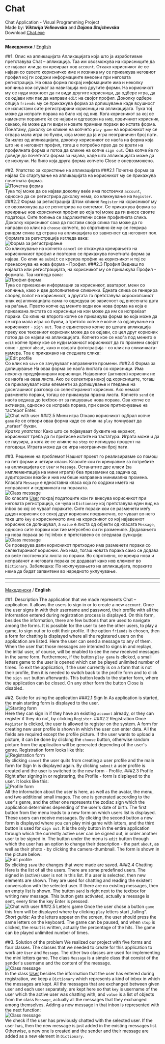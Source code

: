 # Chat
Chat Application - Visual Programming Project<br/>
Made by: ***Viktorija Velinovska*** and ***Dajana Stojchevska***<br/>
Download [Chat.exe](https://github.com/DajanaS/Chat/blob/master/Chat/bin/Debug/Chat.exe)

----------
**Македонски** / [English](#1-description)

##1. Опис на апликацијата
Апликацијата која што ја изработивме претставува Chat – апликација.
Таа им овозможува на корисниците да се најават или да си креираат нов `account`. Откако корисникот ќе се најави со своето корисничко име и лозинка му се прикажува неговиот профил кој ги содржи информациите внесени при неговата регистрација. На оваа форма покрај инфомациите има и неколку копчиња кои служат за навигација низ другите форми. На корисникот му се нуди можност да ги види другите корисници, да одбере игра, да се одјави или пак да направи `edit` на својот профил. Доколку одбере опција `friends` му се прикажува форма за допишување каде всушност се излистани сите регистрирани корисници на апликацијата. Тука тој може да испрати порака на било кој од нив. Кога корисникот за кој се наменети пораките ќе се најави и одговори на нив, првичниот корисник, секако, ќе може да ги види и новите примени пораки во истата форма. Понатаму, доколку се кликне на копчето `play game` на корисникот му се отвара мала игра со букви, која може да ја игра неограничен број пати. За излез од апликацијата, доколку корисникот се наоѓа на форма која што не е неговиот профил, тогаш е потребно прво да се врати на профилната форма и потоа да кликне на копче `sign out`. Ова копче ќе го доведе до почетната форма за најава, каде што апликацијата може да се исклучи. На било која друга форма копчето Close e оневозможено.

##2. Упатство за користење на апликацијата
###2.1 Почетна форма за најава
Со стартување на апликацијата на корисникот му се прикажува почетната форма.<br/>
![Почетна форма](Chat/Resources/Photos/form1.jpg)<br/>
Тука тој може да се најави доколку веќе има постоечки `account`, односно да се регистрира доколку нема, со кликнување на `Register`.
###2.2 Форма за регистрација
Штом кликне `Register` на корисникот му се овозможува да се регистрира на системот. Се прикажува форма за креирање нов  кориснички профил во која тој може да ги внесе своите податоци. Сите полиња се задолжителни освен профилната слика. Доколку корисникот сака да постави своја слика тоа може да го направи со клик на `choose` копчето, во спротивно ќе му се генрира рандом слика од страна на апликацијата во зависност од неговиот пол. Формата за регистрација изгледа вака:<br/>
![Форма за регистрирање](Chat/Resources/Photos/form2.jpg)<br/>
Со кликнување на копчето `cancel` се откажува креирањето на корисничкиот профил и повторно се прикажува почетната форма за најава. Со клик на `submit` се креира профил на корисникот и тој се пренасочува на нова форма - Профил.
###2.3 Профил
Веднаш по најавата или регистрацијата, на корисникот му се прикажува Профил - формата. Таа изгледа вака:<br/>
![Профил форма](Chat/Resources/Photos/form3.jpg)<br/>
Тука се прикажани информации за корисникот, аватарот, мени со копчиња, како и две дополнителни сликички. Едната слика се генерира според полот на корисникот, а другата го претставува хороскопскиот знак кој апликацијата сама го одредува во зависност од внесената дата на раѓање. Првото копче од менито води кон нова форма на која е прикажана листата со корисници на кои може да им се испраќаат пораки. Со клик на второто копче се прикажува форма во која може да се игра мала игра со букви, а третото копче е копче за одјавување на корисникот - `sign out`. Тоа е единствено копче во целата апликација преку кое тековниот корисник може да се одјави, со цел друг корисник потоа да се најави на апликацијата. Копчето кое се наоѓа под менито е `edit` копче преку кое се нуди можност корисникот да го промени својот опис - делот `about`, како и својата фотографија - со клик на сликичката-камера. 
Тоа е прикажано на следната слика:<br/>
![Edit profile](Chat/Resources/Photos/form4.jpg)<br/>
Со клик на `save` се зачувуваат направените промени.
###2.4 Форма за допишување
На оваа форма се наоѓа листата со корисници. Има неколку предефинирани корисници. Најавениот (активен) корисник не се наоѓа на оваа листа. Ако се селектира некој од корисниците, тогаш се прикажуваат нови елементи за допишување и гледање на досегашниот разговор со селектираниот корисник. Ако немаат разменето пораки, тогаш се прикажува празна листа. Копчето `send` се наоѓа веднаш до textbox-от за пишување нова порака. Ова копче се активира, односно се испраќа порака, при секое притиснување на тастерот Enter.<br/>
![Chat with user](Chat/Resources/Photos/form5.jpg)
###2.5 Мини игра
Откако корисникот одбрал копче `game` ќе се отвори оваа форма каде со клик на `play` почнуваат да „паѓаат“ букви.<br/>
*Кратко упатство:* Како што се појавуваат буквите на екранот, корисникот треба да ги притисне истите на тастатура. Играта може и да се паузира, а кога ќе се кликне на `stop` се испишува процент на погодоци. Играта може да се игра неограничен број пати.

##3. Решение на проблемот
Нашиот проект го реализиравме со помош на пет форми и четири класи. 
Класите кои ги креиравме за потребите на апликацијата се `User` и `Message`. 
Останатите две класи (за имплементација на мини играта) беа преземени од задача од аудиториски вежби и нив им беше направена минимална промена.
Класата `Message` e едноставна класа која го содржи името на испраќачот и содржината на пораката.<br/>
![Class message](Chat/Resources/Photos/message.jpg)<br/>
Во класата [User](https://github.com/DajanaS/Chat/blob/master/Chat/User.cs) покрај податоците кои ги внесува корисникот при неговата регистрација, се чува и `Dictionary` кој претставува еден вид на inbox во кој се чуваат пораките. Сите пораки кои се разменети меѓу даден корисник со секој друг корисник поединечно, се чуваат во него така што `key` е корисничкото име на корисникот со кој најавениот корисник се допишувал, а `value` е листа од објекти од класата `Message`, односно сите пораки кои тие меѓусебно си ги размениле.
Додавањето на нова порака во тој inbox е претставено со следнава функција:<br/>
![Class message](Chat/Resources/Photos/addMessage.jpg)<br/>
Се проверува дали корисникот претходно има разменети пораки со селектираниот корисник. Ако има, тогаш новата порака само се додава во веќе постоечката листа со пораки. Во спротивно,  се креира нова и испраќачот и неговата порака се додаваат како нов елемент во `Dictionary`. Забелешка: По исклучувањето на апликацијата, пораките нема да бидат запамтени во наредното уклучување.

----------
----------
[Македонски](#chat) / **English**

##1. Description
The application that we made represents Chat – application.
It allows the users to sign in or to create a new `account`. Once the user signs in with their username and password, their profile with all the information entered during registration process is displayed. On this form, besides the information, there are few buttons that are used to navigate among the forms. It is possible for the user to see the other users, to play a game, to sign out or to edit their profile. If the option `friends` is chosen, then a form for chatting is displayed where all the registered users on the application are listed. Here the user can send a message to any of them. When the user that those messages are intended to signs in and replays, the initial user, of course, will be enabled to see the new received messages in the same form. Furthermore, if the button `play game` is clicked, a small letters game to the user is opened which can be played unlimited number of times. To exit the application, if the user currently is on a form that is not their profile, then it is needed to switch back to the profile form and to click the `sign out` button afterwards. This button leads to the starter form, where the application can be closed. On any other form the button Close is disabled.

##2. Guide for using the application
###2.1 Sign In
As application is started, the main starting form is displayed to the user.<br/>
![Starting form](Chat/Resources/Photos/form1.jpg)<br/>
Here they can sign in if they have an existing `account` already, or they can register if they do not, by clicking `Register`.
###2.2 Registration
Once `Register` is clicked, the user is allowed to register on the system. A form for creating new user profile is shown in which the user can enter data. All the fields are required except the profile picture. If the user wants to upload a picture, it can be done by clicking the `choose` button, otherwise random picture from the application will be generated depending of the user's genre. Registration form looks like this:<br/>
![Registration form](Chat/Resources/Photos/form2.jpg)<br/>
By clicking `cancel` the user quits from creating a user profile and the main form for Sign In is displayed again. By clicking `submit` a user profile is created and the user is switched to the new form - Profile.
###2.3 Profile
Right after signing in or registering, the Profile - form is displayed to the user. It looks like this:<br/>
![Profile form](Chat/Resources/Photos/form3.jpg)<br/>
All the information about the user is here, as well as the avatar, the menu, and two additional small images. The one is generated according to the user's genre, and the other one represents the zodiac sign which the application determines depending of the user's date of birth. The first button from the menu leads to a new form on which users list is displayed. These users can receive messages. By clicking the second button a new form is displayed where you can play mini game with letters, and the third button is used for `sign out`. It is the only button in the entire application through which the currently active user can be signed out, in order another user to be signed in. The button under the menu is `edit` button  through which the user has an option to change their description - the part `about`, as well as their photo - by clicking the camera-thumbnail. 
The form is shown in the picture below:<br/>
![Edit profile](Chat/Resources/Photos/form4.jpg)<br/>
By clicking `save` the changes that were made are saved.
###2.4 Chatting
Here is the list of all the users. There are some predefined users. The signed in (active) user is not in this list. If a user is selected, then new elements are shown. They are used for chatting and reading the existent conversation with the selected user. If there are no existing messages, then an empty list is shown. The button `send` is right next to the textbox for writing new message. This button gets activated, actually a message is sent, every time the key Enter is pressed.<br/>
![Chat with user](Chat/Resources/Photos/form5.jpg)
###2.5 Letters game
Once the user chose a button `game` this from will be displayed where by clicking `play` letters start „falling“.<br/>
*Short guide:* As the letters appear on the screen, the user should press the same letters on the keyboard. The game can be paused, and when `stop` is clicked, the result is written, actually the percentage of the hits. The game can be played unlimited number of times.

##3. Solution of the problem
We realized our project with five forms and four classes. The classes that we needed to create for this application to work are `User` and `Message`. The other two classes are used for implementing the mini letters game.
The class `Message` is a simple class that consist of the sender's username and the content of the message.<br/>
![Class message](Chat/Resources/Photos/message.jpg)<br/>
In the class [User](https://github.com/DajanaS/Chat/blob/master/Chat/User.cs) besides the information that the user has entered during registration, we keep a `Dictionary` which represents a kind of inbox in which the messages are kept. All the messages that are exchanged between given user and each user separately, are kept here so that `key` is username of the user which the active user was chatting with, and `value` is a list of objects from the class `Message`, actually all the messages that they exchanged among themselves.
Adding a new message in that inbox is represented with the next function:<br/>
![Class message](Chat/Resources/Photos/addMessage.jpg)<br/>
We check if the user has previously chatted with the selected user. If the user has, then the new message is just added in the existing messages list. Otherwise, a new one is created and the sender and their message are added as a new element in `Dictionary`.
